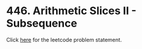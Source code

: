 # 446. Arithmetic Slices II - Subsequence

Click [here](https://leetcode.com/problems/arithmetic-slices-ii-subsequence/) for the leetcode problem statement.
